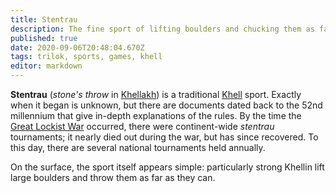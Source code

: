```yaml
---
title: Stentrau
description: The fine sport of lifting boulders and chucking them as far as you can.
published: true
date: 2020-09-06T20:48:04.670Z
tags: trilok, sports, games, khell
editor: markdown
---
```


**Stentrau** (*stone's throw* in [Khellakh](/languages/khellakh "wikilink")) is a traditional [Khell](/species/khell "wikilink") sport. Exactly when it began is unknown, but there are documents dated back to the 52nd millennium that give in-depth explanations of the rules. By the time the [Great Lockist War](/history/great-lockist-war "wikilink") occurred, there were continent-wide *stentrau* tournaments; it nearly died out during the war, but has since recovered. To this day, there are several national tournaments held annually.

On the surface, the sport itself appears simple: particularly strong Khellin lift large boulders and throw them as far as they can.